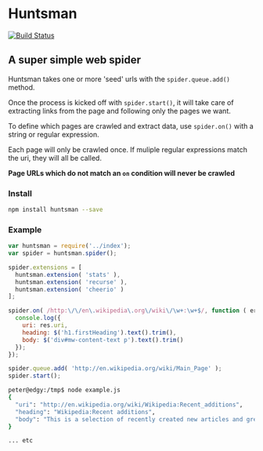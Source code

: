 
# Huntsman

[![Build Status](https://travis-ci.org/missinglink/huntsman.png?branch=master)](https://travis-ci.org/missinglink/huntsman)

## A super simple web spider

Huntsman takes one or more 'seed' urls with the `spider.queue.add()` method.

Once the process is kicked off with `spider.start()`, it will take care of extracting links from the page and following only the pages we want.

To define which pages are crawled and extract data, use `spider.on()` with a string or regular expression.

Each page will only be crawled once. If muliple regular expressions match the uri, they will all be called.

**Page URLs which do not match an `on` condition will never be crawled**

### Install

```bash
npm install huntsman --save
```

### Example

```javascript
var huntsman = require('../index');
var spider = huntsman.spider();

spider.extensions = [
  huntsman.extension( 'stats' ),
  huntsman.extension( 'recurse' ),
  huntsman.extension( 'cheerio' )
];

spider.on( /http:\/\/en\.wikipedia\.org\/wiki\/\w+:\w+$/, function ( err, res, body, $ ){
  console.log({
    uri: res.uri,
    heading: $('h1.firstHeading').text().trim(),
    body: $('div#mw-content-text p').text().trim()
  });
});

spider.queue.add( 'http://en.wikipedia.org/wiki/Main_Page' );
spider.start();
```

```bash
peter@edgy:/tmp$ node example.js 
{
  "uri": "http://en.wikipedia.org/wiki/Wikipedia:Recent_additions",
  "heading": "Wikipedia:Recent additions",
  "body": "This is a selection of recently created new articles and greatly expanded former stub articles on Wikipedia that were featured on the Main Page as part of Did you know? You can submit new pages for consideration. (Archives are grouped by month of Main page appearance.)Tip: To find which archive contains the fact that appeared on Did You Know?, return to the article and click \"What links here\" to the left of the article. Then, in the dropdown menu provided for namespace, choose Wikipedia and click \"Go\". When you find \"Wikipedia:Recent additions\" and a number, click it and search for the article name.\n\nCurrent archive"
}

... etc
```